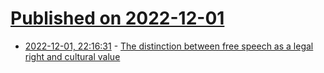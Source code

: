 # [Published on 2022-12-01](index.md)

* [2022-12-01, 22:16:31](https://news.ycombinator.com/item?id=33823725) - [The distinction between free speech as a legal right and cultural value](https://www.thefire.org/news/free-speech-culture-elon-musk-and-twitter)
